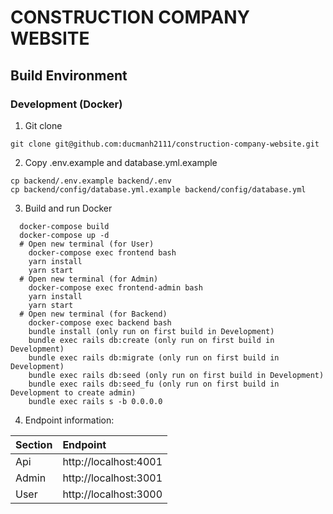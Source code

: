 # CONSTRUCTION COMPANY WEBSITE

## Build Environment

### Development (Docker)

1. Git clone
```
git clone git@github.com:ducmanh2111/construction-company-website.git
```
2. Copy .env.example and database.yml.example 
```
cp backend/.env.example backend/.env
cp backend/config/database.yml.example backend/config/database.yml
```
3. Build and run Docker
```
  docker-compose build
  docker-compose up -d
  # Open new terminal (for User)
    docker-compose exec frontend bash
    yarn install
    yarn start
  # Open new terminal (for Admin)
    docker-compose exec frontend-admin bash
    yarn install
    yarn start
  # Open new terminal (for Backend)
    docker-compose exec backend bash
    bundle install (only run on first build in Development)
    bundle exec rails db:create (only run on first build in Development)
    bundle exec rails db:migrate (only run on first build in Development)
    bundle exec rails db:seed (only run on first build in Development)
    bundle exec rails db:seed_fu (only run on first build in Development to create admin)
    bundle exec rails s -b 0.0.0.0
```
4. Endpoint information:

| Section |  Endpoint |
| --------- |:---|
| Api |http://localhost:4001|
| Admin |http://localhost:3001|
| User |http://localhost:3000|
